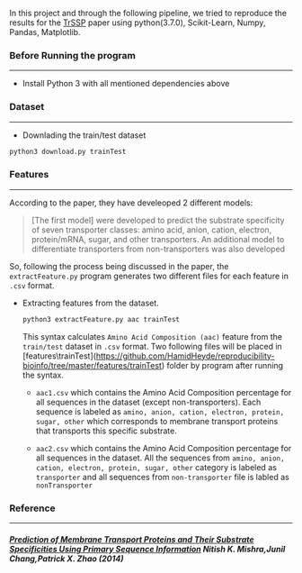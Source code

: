 In this project and through the following pipeline, we tried to reproduce the results for the [TrSSP](#prediction-of-membrane-transport-proteins-and-their-substrate-specificities-using-primary-sequence-information-nitish-k-mishrajunil-changpatrick-x-zhao2014) paper using python(3.7.0), Scikit-Learn, Numpy, Pandas, Matplotlib.

### Before Running the program
***
- Install Python 3 with all mentioned dependencies above

### Dataset
***
- Downlading the train/test dataset
```python
python3 download.py trainTest
```
### Features
***
According to the paper, they have develeoped 2 different models: 
> [The first model] were developed to predict the substrate specificity of seven transporter classes: amino acid, anion, cation, electron, protein/mRNA, sugar, and other transporters. An additional model to differentiate transporters from non-transporters was also developed 

So, following the process being discussed in the paper, the `extractFeature.py` program generates two different files for each feature in `.csv` format.

* Extracting features from the dataset.
    ```python
    python3 extractFeature.py aac trainTest
    ```

    This syntax calculates `Amino Acid Composition (aac)` feature from the `train/test` dataset in `.csv` format. Two following files will be placed in [features\trainTest\](https://github.com/HamidHeyde/reproducibility-bioinfo/tree/master/features/trainTest) folder by program after running the syntax.

    * `aac1.csv` which contains the Amino Acid Composition percentage for all sequences in the dataset (except non-transporters). Each sequence is labeled as `amino, anion, cation, electron, protein, sugar, other` which corresponds to  membrane transport proteins that transports this specific substrate.

    * `aac2.csv` which contains the Amino Acid Composition percentage for all sequences in the dataset. All the sequences from `amino, anion, cation, electron, protein, sugar, other` category is labeled as `transporter` and all sequences from `non-transporter` file is labled as `nonTransporter`


### Reference
***
[TrSSp]:https://journals.plos.org/plosone/article?id=10.1371/journal.pone.0100278
##### [Prediction of Membrane Transport Proteins and Their Substrate Specificities Using Primary Sequence Information](https://journals.plos.org/plosone/article?id=10.1371/journal.pone.0100278) Nitish K. Mishra,Junil Chang,Patrick X. Zhao (2014)
